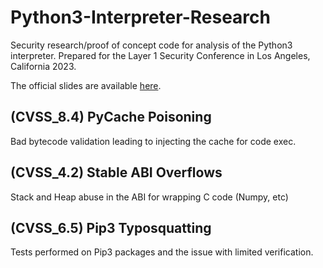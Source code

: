 # Python3-Interpreter-Research
Security research/proof of concept code for analysis of the Python3 interpreter. Prepared for the Layer 1 Security Conference in Los Angeles, California 2023.

The official slides are available [here](https://docs.google.com/presentation/d/1DFa_x44KiYaZ-tXx48TKyKrkOYL3O0W1L2LlDeC0q0E/edit?usp=sharing).<br>

## (CVSS_8.4) PyCache Poisoning
Bad bytecode validation leading to injecting the cache for code exec.

## (CVSS_4.2) Stable ABI Overflows
Stack and Heap abuse in the ABI for wrapping C code (Numpy, etc)

## (CVSS_6.5) Pip3 Typosquatting
Tests performed on Pip3 packages and the issue with limited verification.
